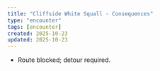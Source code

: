 ```yaml
---
title: "Cliffside White Squall - Consequences"
type: "encounter"
tags: [encounter]
created: 2025-10-23
updated: 2025-10-23
---
```

- Route blocked; detour required.
